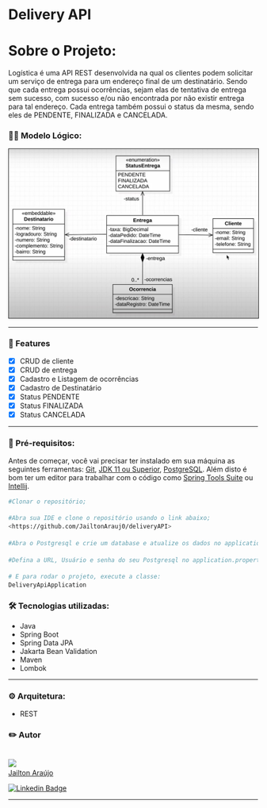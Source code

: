 # Delivery API

# Sobre o Projeto:

Logística é uma API REST desenvolvida na qual os clientes podem solicitar um serviço de entrega para um endereço final de um destinatário. Sendo que cada entrega possui ocorrências, sejam elas de tentativa de entrega sem sucesso, com sucesso e/ou não encontrada por não existir entrega para tal endereço. Cada entrega também possui o status da mesma, sendo eles de PENDENTE, FINALIZADA e CANCELADA.

### 👨‍💻 Modelo Lógico:

<div align="center">
<img src="./preview.png" width="900px" border=1%>
</div>
<hr>

### 📌 Features

- [x] CRUD de cliente
- [x] CRUD de entrega
- [x] Cadastro e Listagem de ocorrências
- [x] Cadastro de Destinatário
- [x] Status PENDENTE
- [x] Status FINALIZADA
- [x] Status CANCELADA
<hr>

### 🔧 Pré-requisitos:

Antes de começar, você vai precisar ter instalado em sua máquina as seguintes ferramentas:
[Git](https://git-scm.com), [JDK 11 ou Superior](https://jdk.java.net/18/), [PostgreSQL](https://www.postgresql.org/download/).
Além disto é bom ter um editor para trabalhar com o código como [Spring Tools Suite](https://spring.io/tools) ou [Intellij](https://www.jetbrains.com/idea/download/).

```bash
#Clonar o repositório;

#Abra sua IDE e clone o repositório usando o link abaixo;
<https://github.com/JailtonArauj0/deliveryAPI>

#Abra o Postgresql e crie um database e atualize os dados no application.properties;

#Defina a URL, Usuário e senha do seu Postgresql no application.properties;

# E para rodar o projeto, execute a classe:
DeliveryApiApplication
```

### 🛠 Tecnologias utilizadas:
- Java
- Spring Boot
- Spring Data JPA
- Jakarta Bean Validation
- Maven
- Lombok
<hr>

### ⚙️ Arquitetura:
- REST


### ✏️ Autor


<br>
<img src="https://avatars.githubusercontent.com/u/98783900?v=4" width=120px><br>
<a href="https://github.com/JailtonArauj0">Jailton Araújo</a>

<br>

[![Linkedin Badge](https://img.shields.io/badge/-Jailton-blue?style=flat-square&logo=Linkedin&logoColor=white&link=https://www.linkedin.com/in/jailton-araujo/)](https://www.linkedin.com/in/jailton-araujo/)

<hr>

